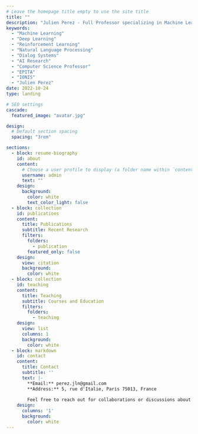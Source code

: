 ```yaml
---
# Leave the homepage title empty to use the site title
title: ""
description: "Julien Perez - Full Professor specializing in Machine Learning, Deep Learning, Reinforcement Learning, Natural Language Processing, and AI Research at EPITA and IONIS Education Group"
keywords:
  - "Machine Learning"
  - "Deep Learning"
  - "Reinforcement Learning"
  - "Natural Language Processing"
  - "Dialog Systems"
  - "AI Research"
  - "Computer Science Professor"
  - "EPITA"
  - "IONIS"
  - "Julien Perez"
date: 2022-10-24
type: landing

# SEO settings
cascade:
  featured_image: "avatar.jpg"

design:
  # Default section spacing
  spacing: "3rem"

sections:
  - block: resume-biography
    id: about
    content:
      # Choose a user profile to display (a folder name within `content/authors/`)
      username: admin
      text: ""
    design:
      background:
        color: white
        text_color_light: false
  - block: collection
    id: publications
    content:
      title: Publications
      subtitle: Recent Research
      filters:
        folders:
          - publication
        featured_only: false
    design:
      view: citation
      background:
        color: white
  - block: collection
    id: teaching
    content:
      title: Teaching
      subtitle: Courses and Education
      filters:
        folders:
          - teaching
    design:
      view: list
      columns: 1
      background:
        color: white
  - block: markdown
    id: contact
    content:
      title: Contact
      subtitle: ''
      text: |-
        **Email:** perez.jln@gmail.com  
        **Address:** 5, rue d'Italie, Paris 75013, France
        
        Feel free to reach out for collaborations or discussions about machine learning research.
    design:
      columns: '1'
      background:
        color: white
---
```


